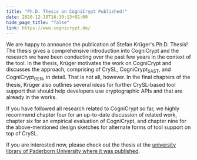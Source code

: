 ```yaml
---
title: "Ph.D. Thesis on CogniCrypt Published!"
date: 2020-12-10T16:30:13+02:00
hide_page_title: "false"
link: https://www.cognicrypt.de/
---
```

We are happy to announce the publication of Stefan Krüger's Ph.D. Thesis! The thesis gives a comprehensive introduction into CogniCrypt and the research we have been conducting over the past few years in the context of the tool.
In the thesis, Krüger motivates the work on CogniCrypt and discusses the approach, comprising of CrySL, CogniCrypt<sub>SAST</sub>, and CogniCrypt<sub>GEN</sub>, in detail. That is not all, however. In the final chapters of the thesis, Krüger also outlines several ideas for further CrySL-based tool support that should help developers use cryptographic APIs and that are already in the works.

If you have followed all research related to CogniCrypt so far, we highly recommend chapter four for an up-to-date discussion of related work, chapter six for an empirical evaluation of CogniCrypt, and chapter nine for the above-mentioned design sketches for alternate forms of tool support on top of CrySL.

If you are interested now, please check out the thesis at the [university library of Paderborn University where it was published](https://digital.ub.uni-paderborn.de/hs/document/preview/3500836).
